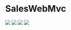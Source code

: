 # SalesWebMvc
<img src="https://user-images.githubusercontent.com/70351782/189264936-3f344895-3729-4c76-9e2d-30821eac37d7.png"/>
<img src="https://user-images.githubusercontent.com/70351782/189264759-42c90d84-3c29-45e2-8c78-54acd06009f5.png"/>
<img src="https://user-images.githubusercontent.com/70351782/189265156-83a88224-10ee-42c9-8b73-1688ba866d62.png"/>
<img src="https://user-images.githubusercontent.com/70351782/189265066-de6749d7-15ae-48a9-a8a5-8c8de04134b5.png"/>
